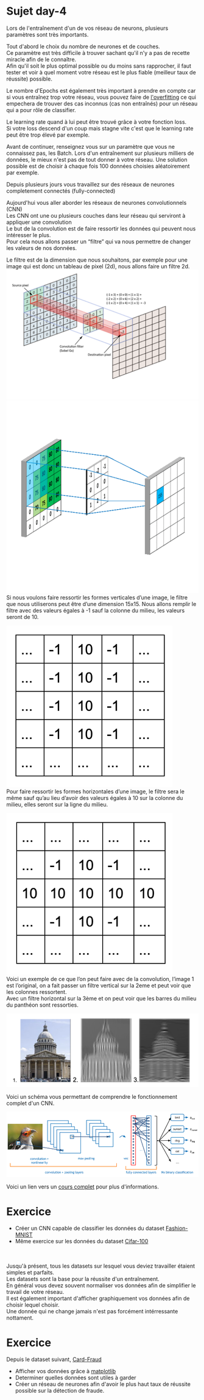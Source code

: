 # Sujet day-4

Lors de l'entraînement d'un de vos réseau de neurons, plusieurs paramètres sont très importants.

Tout d'abord le choix du nombre de neurones et de couches.
<br/>
Ce paramètre est très difficile à trouver sachant qu'il
n'y a pas de recette miracle afin de le connaître.
<br/>
Afin qu'il soit le plus optimal possible ou du moins sans rapprocher, il faut tester
et voir à quel moment votre réseau est le plus fiable (meilleur taux de réussite) possible.

Le nombre d'Epochs est également très important à prendre en compte car si vous entraînez
trop votre réseau, vous pouvez faire de [l'overfitting](https://fr.wikipedia.org/wiki/Surapprentissage)
ce qui empechera de trouver des cas inconnus (cas non entraînés) pour un réseau
qui a pour rôle de classifier.

Le learning rate quand à lui peut être trouvé grâce à votre fonction loss.
<br/>
Si votre loss descend d'un coup mais stagne vite c'est que le learning rate
peut être trop élevé par exemple.

Avant de continuer, renseignez vous sur un paramètre que vous ne connaissez pas, les Batch.
Lors d'un entraînement sur plusieurs milliers de données, le mieux n'est pas de tout donner à votre réseau.
Une solution possible est de choisir à chaque fois 100 données choisies aléatoirement par exemple.

Depuis plusieurs jours vous travaillez sur des réseaux de neurones completement
connectés (fully-connected)

Aujourd'hui vous aller aborder les réseaux de neurones convolutionnels (CNN)
<br/> 
Les CNN ont une ou plusieurs couches dans leur réseau qui serviront à appliquer une convolution
<br/>
Le but de la convolution est de faire ressortir les données qui peuvent nous intéresser le plus.
<br/>
Pour cela nous allons passer un “filtre” qui va nous
permettre de changer les valeurs de nos données.

Le filtre est de la dimension que nous souhaitons,
par exemple pour une image qui est donc un tableau de pixel (2d),
nous allons faire un filtre 2d.
<br/>
![](src/explication-conv.png)
<br/>
![](src/conv-gif.gif)
<br/>
Si nous voulons faire ressortir les formes verticales d’une image, le filtre que nous utiliserons peut être d’une dimension 15x15. Nous allons remplir le filtre avec des valeurs égales à -1 sauf la colonne du milieu, les valeurs seront de 10.

![](src/vert-conv.png)
<br/>
Pour faire ressortir les formes horizontales d’une image, le filtre sera le même sauf qu’au lieu d’avoir des valeurs égales à 10 sur la colonne du milieu, elles seront sur la ligne du milieu.

![](src/hori-conv.png)
<br/>
Voici un exemple de ce que l’on peut faire avec de la convolution,
l’image 1 est l’original, on a fait passer un filtre vertical sur
la 2eme et peut voir que les colonnes ressortent.
<br/>
Avec un filtre
horizontal sur la 3ème et on peut voir que les barres du milieu
du panthéon sont ressorties.

![](src/result.png)

Voici un schéma vous permettant de comprendre le fonctionnement complet d'un CNN.

![](src/convolution-graph.png)

Voici un lien vers un
[cours complet](https://towardsdatascience.com/a-comprehensive-guide-to-convolutional-neural-networks-the-eli5-way-3bd2b1164a53)
pour plus d'informations.

# Exercice

- Créer un CNN capable de classifier les données du dataset [Fashion-MNIST](https://pytorch.org/docs/stable/torchvision/datasets.html#fashion-mnist)
- Même exercice sur les données du dataset [Cifar-100](https://www.programcreek.com/python/example/105099/torchvision.datasets.CIFAR100)

<br/>
<br/>
Jusqu'à présent, tous les datasets sur lesquel vous deviez travailler étaient simples et parfaits.
<br/>
Les datasets sont la base pour la réussite d'un entraînement.
<br/>
En général vous devez souvent normaliser vos données afin de simplifier le travail de votre réseau.
<br/>
Il est également important d'afficher graphiquement vos données afin de choisir lequel choisir.
<br/>
Une donnée qui ne change jamais n'est pas forcément intérressante nottament.

# Exercice

Depuis le dataset suivant, [Card-Fraud](https://www.kaggle.com/mlg-ulb/creditcardfraud#creditcard.csv)

- Afficher vos données grâce à [matplotlib](https://matplotlib.org/)
- Determiner quelles données sont utiles à garder
- Créer un réseau de neurones afin d'avoir le plus haut taux de réussite possible sur la détection de fraude.
